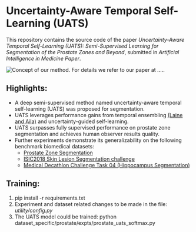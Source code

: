 # Uncertainty-Aware Temporal Self-Learning (UATS)

This repository contains the source code of the paper *Uncertainty-Aware Temporal Self-Learning (UATS): Semi-Supervised Learning for Segmentation of the Prostate Zones and Beyond*, submitted in *Artificial Intelligence in Medicine Paper*.

![Concept of our method. For details we refer to our paper at .....](concept)

## Highlights:
- A deep semi-supervised method named uncertainty-aware temporal self-learning (UATS) was proposed for segmentation.
- UATS leverages performance gains from temporal ensembling [(Laine and Aila)](https://arxiv.org/abs/1610.02242) and uncertainty-guided self-learning.
- UATS surpasses fully supervised performance on prostate zone segmentation and achieves human observer results quality.
- Further experiments demonstrate its generalizability on the following benchmark biomedical datasets:
  - [Prostate Zone Segmentation](http://www.var.ovgu.de/isbi2019/)
  - [ISIC2018 Skin Lesion Segmentation challenge](https://challenge2018.isic-archive.com/)
  - [Medical Decathlon Challenge Task 04 (Hippocampus Segmentation)](http://medicaldecathlon.com/)

## Training:
1. pip install -r requirements.txt
2. Experiment and dataset related changes to be made in the file: *utility/config.py*
3. The UATS model could be trained: python dataset_specific/prostate/expts/prostate_uats_softmax.py


